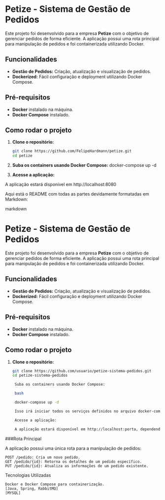 # Petize - Sistema de Gestão de Pedidos

Este projeto foi desenvolvido para a empresa **Petize** com o objetivo de gerenciar pedidos de forma eficiente. A aplicação possui uma rota principal para manipulação de pedidos e foi containerizada utilizando Docker.

## Funcionalidades

- **Gestão de Pedidos:** Criação, atualização e visualização de pedidos.
- **Dockerized:** Fácil configuração e deployment utilizando Docker Compose.

## Pré-requisitos

- **Docker** instalado na máquina.
- **Docker Compose** instalado.

## Como rodar o projeto

1. **Clone o repositório:**

   ```bash
   git clone https://github.com/FelipeHardmann/petize.git
   cd petize
2. **Suba os containers usando Docker Compose:**
docker-compose up -d

3. **Acesse a aplicação:**

A aplicação estará disponível em http://localhost:8080

Aqui está o README com todas as partes devidamente formatadas em Markdown:

markdown

# Petize - Sistema de Gestão de Pedidos

Este projeto foi desenvolvido para a empresa **Petize** com o objetivo de gerenciar pedidos de forma eficiente. A aplicação possui uma rota principal para manipulação de pedidos e foi containerizada utilizando Docker.

## Funcionalidades

- **Gestão de Pedidos:** Criação, atualização e visualização de pedidos.
- **Dockerized:** Fácil configuração e deployment utilizando Docker Compose.

## Pré-requisitos

- **Docker** instalado na máquina.
- **Docker Compose** instalado.

## Como rodar o projeto

1. **Clone o repositório:**

   ```bash
   git clone https://github.com/usuario/petize-sistema-pedidos.git
   cd petize-sistema-pedidos

    Suba os containers usando Docker Compose:

    bash

    docker-compose up -d

    Isso irá iniciar todos os serviços definidos no arquivo docker-compose.yml.

    Acesse a aplicação:

    A aplicação estará disponível em http://localhost:porta, dependendo da configuração no seu docker-compose.yml.

###Rota Principal

A aplicação possui uma única rota para a manipulação de pedidos:

    POST /pedido: Cria um novo pedido.
    GET /pedido/{id}: Retorna os detalhes de um pedido específico.
    PUT /pedido/{id}: Atualiza as informações de um pedido existente.

Tecnologias Utilizadas

    Docker e Docker Compose para containerização.
    [Java, Spring, RabbitMQ]
    [MYSQL]
